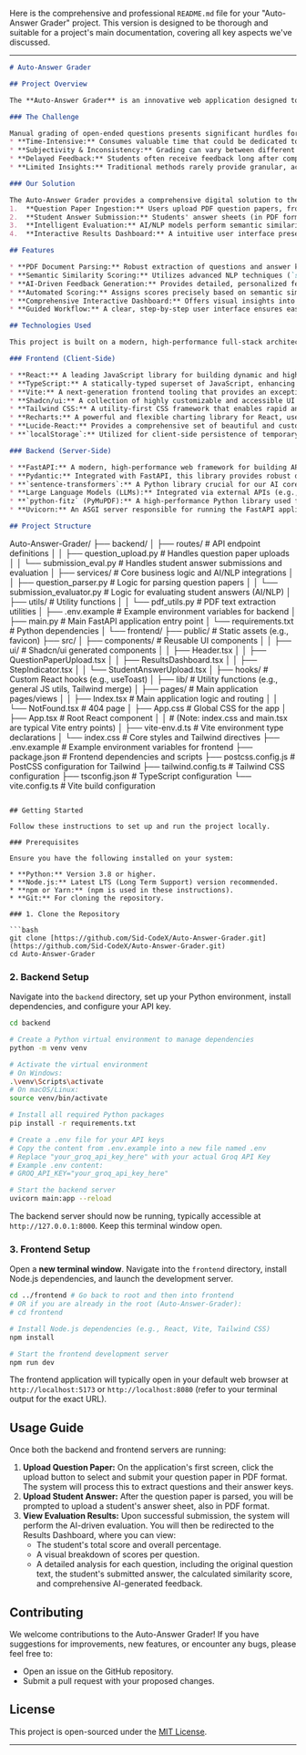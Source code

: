 Here is the comprehensive and professional `README.md` file for your "Auto-Answer Grader" project. This version is designed to be thorough and suitable for a project's main documentation, covering all key aspects we've discussed.

-----

```markdown
# Auto-Answer Grader

## Project Overview

The **Auto-Answer Grader** is an innovative web application designed to automate the evaluation of subjective, descriptive answers in an educational context. Leveraging cutting-edge Artificial Intelligence (AI) and Natural Language Processing (NLP), this tool aims to significantly reduce the manual effort involved in grading, provide consistent and objective evaluations, and deliver timely, constructive feedback to students.

### The Challenge

Manual grading of open-ended questions presents significant hurdles for educators:
* **Time-Intensive:** Consumes valuable time that could be dedicated to teaching and curriculum development.
* **Subjectivity & Inconsistency:** Grading can vary between different evaluators or even for the same evaluator over time, raising concerns about fairness.
* **Delayed Feedback:** Students often receive feedback long after completing assignments, diminishing its impact on learning.
* **Limited Insights:** Traditional methods rarely provide granular, actionable feedback beyond a simple score.

### Our Solution

The Auto-Answer Grader provides a comprehensive digital solution to these challenges through a streamlined, intelligent workflow:
1.  **Question Paper Ingestion:** Users upload PDF question papers, from which the system intelligently extracts questions and their corresponding answer keys.
2.  **Student Answer Submission:** Students' answer sheets (in PDF format) are uploaded for automated processing.
3.  **Intelligent Evaluation:** AI/NLP models perform semantic similarity analysis between student responses and answer keys, subsequently generating precise scores and constructive, contextual feedback.
4.  **Interactive Results Dashboard:** A intuitive user interface presents a clear overview of performance, including overall scores, a detailed per-question breakdown, similarity metrics, and personalized feedback.

## Features

* **PDF Document Parsing:** Robust extraction of questions and answer keys from uploaded PDF question papers.
* **Semantic Similarity Scoring:** Utilizes advanced NLP techniques (`sentence-transformers`) to evaluate student answers based on their meaning, providing more accurate assessments than keyword-based matching.
* **AI-Driven Feedback Generation:** Provides detailed, personalized feedback for each graded answer using powerful Large Language Models (LLMs) via Groq API.
* **Automated Scoring:** Assigns scores precisely based on semantic similarity to the answer key and the defined marking scheme.
* **Comprehensive Interactive Dashboard:** Offers visual insights into performance with charts (e.g., score distribution, overall attainment) and a detailed breakdown for each question.
* **Guided Workflow:** A clear, step-by-step user interface ensures ease of use from document upload to results analysis.

## Technologies Used

This project is built on a modern, high-performance full-stack architecture, ensuring both a responsive user experience and powerful backend processing.

### Frontend (Client-Side)

* **React:** A leading JavaScript library for building dynamic and highly responsive user interfaces.
* **TypeScript:** A statically-typed superset of JavaScript, enhancing code quality, maintainability, and developer productivity by catching errors early.
* **Vite:** A next-generation frontend tooling that provides an exceptionally fast development server and optimized build processes.
* **Shadcn/ui:** A collection of highly customizable and accessible UI components built on Radix UI and styled with Tailwind CSS, accelerating UI development.
* **Tailwind CSS:** A utility-first CSS framework that enables rapid and consistent styling directly within the markup.
* **Recharts:** A powerful and flexible charting library for React, used to visualize evaluation data effectively.
* **Lucide-React:** Provides a comprehensive set of beautiful and customizable SVG icons for the UI.
* **`localStorage`:** Utilized for client-side persistence of temporary session data.

### Backend (Server-Side)

* **FastAPI:** A modern, high-performance web framework for building APIs with Python, known for its speed and automatic interactive documentation (Swagger UI).
* **Pydantic:** Integrated with FastAPI, this library provides robust data validation and settings management, ensuring data integrity across the API.
* **`sentence-transformers`:** A Python library crucial for our AI core, used to compute dense vector embeddings from text, enabling accurate semantic similarity comparisons.
* **Large Language Models (LLMs):** Integrated via external APIs (e.g., Groq API) to generate sophisticated, context-aware feedback for student answers, emphasizing rapid inference.
* **`python-fitz` (PyMuPDF):** A high-performance Python library used for parsing and extracting textual content from PDF documents (both question papers and student answers).
* **Uvicorn:** An ASGI server responsible for running the FastAPI application, providing efficient asynchronous request handling.

## Project Structure

```

Auto-Answer-Grader/
├── backend/
│   ├── routes/                \# API endpoint definitions
│   │   ├── question\_upload.py \# Handles question paper uploads
│   │   └── submission\_eval.py \# Handles student answer submissions and evaluation
│   ├── services/              \# Core business logic and AI/NLP integrations
│   │   ├── question\_parser.py \# Logic for parsing question papers
│   │   └── submission\_evaluator.py \# Logic for evaluating student answers (AI/NLP)
│   ├── utils/                 \# Utility functions
│   │   └── pdf\_utils.py       \# PDF text extraction utilities
│   ├── .env.example           \# Example environment variables for backend
│   ├── main.py                \# Main FastAPI application entry point
│   └── requirements.txt       \# Python dependencies
│
└── frontend/
├── public/                \# Static assets (e.g., favicon)
├── src/
│   ├── components/        \# Reusable UI components
│   │   ├── ui/            \# Shadcn/ui generated components
│   │   ├── Header.tsx
│   │   ├── QuestionPaperUpload.tsx
│   │   ├── ResultsDashboard.tsx
│   │   ├── StepIndicator.tsx
│   │   └── StudentAnswerUpload.tsx
│   ├── hooks/             \# Custom React hooks (e.g., useToast)
│   ├── lib/               \# Utility functions (e.g., general JS utils, Tailwind merge)
│   ├── pages/             \# Main application pages/views
│   │   ├── Index.tsx      \# Main application logic and routing
│   │   └── NotFound.tsx   \# 404 page
│   ├── App.css            \# Global CSS for the app
│   ├── App.tsx            \# Root React component
│   │   \# (Note: index.css and main.tsx are typical Vite entry points)
│   ├── vite-env.d.ts      \# Vite environment type declarations
│   └── index.css          \# Core styles and Tailwind directives
├── .env.example           \# Example environment variables for frontend
├── package.json           \# Frontend dependencies and scripts
├── postcss.config.js      \# PostCSS configuration for Tailwind
├── tailwind.config.ts     \# Tailwind CSS configuration
├── tsconfig.json          \# TypeScript configuration
└── vite.config.ts         \# Vite build configuration

````

## Getting Started

Follow these instructions to set up and run the project locally.

### Prerequisites

Ensure you have the following installed on your system:

* **Python:** Version 3.8 or higher.
* **Node.js:** Latest LTS (Long Term Support) version recommended.
* **npm or Yarn:** (npm is used in these instructions).
* **Git:** For cloning the repository.

### 1. Clone the Repository

```bash
git clone [https://github.com/Sid-CodeX/Auto-Answer-Grader.git](https://github.com/Sid-CodeX/Auto-Answer-Grader.git)
cd Auto-Answer-Grader
````

### 2\. Backend Setup

Navigate into the `backend` directory, set up your Python environment, install dependencies, and configure your API key.

```bash
cd backend

# Create a Python virtual environment to manage dependencies
python -m venv venv

# Activate the virtual environment
# On Windows:
.\venv\Scripts\activate
# On macOS/Linux:
source venv/bin/activate

# Install all required Python packages
pip install -r requirements.txt

# Create a .env file for your API keys
# Copy the content from .env.example into a new file named .env
# Replace "your_groq_api_key_here" with your actual Groq API Key
# Example .env content:
# GROQ_API_KEY="your_groq_api_key_here"

# Start the backend server
uvicorn main:app --reload
```

The backend server should now be running, typically accessible at `http://127.0.0.1:8000`. Keep this terminal window open.

### 3\. Frontend Setup

Open a **new terminal window**. Navigate into the `frontend` directory, install Node.js dependencies, and launch the development server.

```bash
cd ../frontend # Go back to root and then into frontend
# OR if you are already in the root (Auto-Answer-Grader):
# cd frontend

# Install Node.js dependencies (e.g., React, Vite, Tailwind CSS)
npm install

# Start the frontend development server
npm run dev
```

The frontend application will typically open in your default web browser at `http://localhost:5173` or `http://localhost:8080` (refer to your terminal output for the exact URL).

## Usage Guide

Once both the backend and frontend servers are running:

1.  **Upload Question Paper:** On the application's first screen, click the upload button to select and submit your question paper in PDF format. The system will process this to extract questions and their answer keys.
2.  **Upload Student Answer:** After the question paper is parsed, you will be prompted to upload a student's answer sheet, also in PDF format.
3.  **View Evaluation Results:** Upon successful submission, the system will perform the AI-driven evaluation. You will then be redirected to the Results Dashboard, where you can view:
      * The student's total score and overall percentage.
      * A visual breakdown of scores per question.
      * A detailed analysis for each question, including the original question text, the student's submitted answer, the calculated similarity score, and comprehensive AI-generated feedback.

## Contributing

We welcome contributions to the Auto-Answer Grader\! If you have suggestions for improvements, new features, or encounter any bugs, please feel free to:

  * Open an issue on the GitHub repository.
  * Submit a pull request with your proposed changes.

## License

This project is open-sourced under the [MIT License](https://www.google.com/search?q=LICENSE).

-----